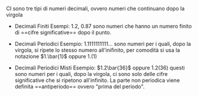 CI sono tre tipi di numeri decimali, ovvero numeri che continuano dopo la virgola

- Decimali Finiti
  Esempi: $1.2$, $0.87$ sono numeri che hanno un numero finito di ==cifre significative== dopo il punto.

- Decimali Periodici
  Esempio: $1.1111111111...$ sono numeri per i quali, dopo la virgola, si ripete lo stesso numero all'inifinito, per comodità si usa la notazione $1.\bar{1}$ oppure $1.(1)$ 

- Decimali Periodici Misti
  Esempio: $1.2\bar{36}$ oppure $1.2(36)$ questi sono numeri per i quali, dopo la virgola, ci sono solo delle cifre significative che si ripetono all'infinito. La parte non periodica viene definita ==antiperiodo== ovvero "prima del periodo".
  